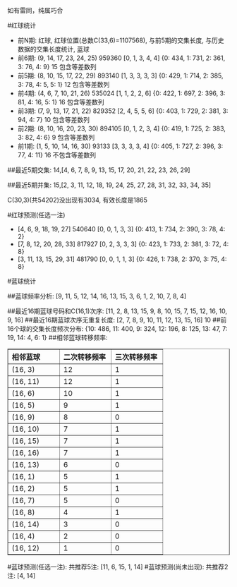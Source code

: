 <!-- 
.. title: 双色球2014025期(2014-03-09)数据分析报告
.. slug: slott-2014025-2014-03-09-report
.. date: 2014-03-10 08:00:00 UTC+08:00
.. tags: Lottery
.. link: 
.. description: 
.. type: text
-->

如有雷同，纯属巧合

<!-- TEASER_END-->

#红球统计

- 前N期: 红球, 红球位置(总数C(33,6)=1107568), 与前5期的交集长度, 与历史数据的交集长度统计, 蓝球
- 前6期: (9, 14, 17, 23, 24, 25) 959360 [0, 1, 3, 4, 4] {0: 434, 1: 731, 2: 361, 3: 76, 4: 9} 15 包含等差数列
- 前5期: (8, 10, 15, 17, 22, 29) 893140 [1, 3, 3, 3, 3] {0: 429, 1: 714, 2: 385, 3: 78, 4: 5, 5: 1} 12 包含等差数列
- 前4期: (4, 6, 7, 10, 21, 26) 535024 [1, 1, 2, 2, 6] {0: 422, 1: 697, 2: 396, 3: 81, 4: 16, 5: 1} 16 包含等差数列
- 前3期: (7, 9, 13, 17, 21, 22) 829352 [2, 4, 5, 5, 6] {0: 403, 1: 729, 2: 381, 3: 94, 4: 7} 10 包含等差数列
- 前2期: (8, 10, 16, 20, 23, 30) 894105 [0, 1, 2, 3, 4] {0: 419, 1: 725, 2: 383, 3: 82, 4: 6} 9 包含等差数列
- 前1期: (1, 5, 10, 14, 16, 30) 93133 [3, 3, 3, 3, 4] {0: 405, 1: 727, 2: 396, 3: 77, 4: 11} 16 不包含等差数列

##最近5期交集:
14,[4, 6, 7, 8, 9, 13, 15, 17, 20, 21, 22, 23, 26, 29]

##最近5期并集:
15,[2, 3, 11, 12, 18, 19, 24, 25, 27, 28, 31, 32, 33, 34, 35]

C(30,3)(共54202)没出现有3034, 
有效长度是1865

#红球预测(任选一注)

- [4, 6, 9, 18, 19, 27] 540640 [0, 0, 1, 3, 3] {0: 413, 1: 734, 2: 390, 3: 78, 4: 2}
- [7, 8, 12, 20, 28, 33] 817927 [0, 2, 3, 3, 3] {0: 423, 1: 733, 2: 381, 3: 72, 4: 8}
- [3, 11, 13, 15, 29, 31] 481790 [0, 0, 1, 1, 3] {0: 426, 1: 738, 2: 370, 3: 75, 4: 8}

#蓝球统计

##蓝球频率分析:
[9, 11, 5, 12, 14, 16, 13, 15, 3, 6, 1, 2, 10, 7, 8, 4]

##最近16期蓝球号码和C(16,1)次序:
[11, 2, 8, 13, 15, 9, 8, 10, 15, 7, 15, 12, 16, 10, 9, 16]
##最近16期蓝球次序无重复长度:
[2, 7, 8, 9, 10, 11, 12, 13, 15, 16] 10
##前16个球的交集长度频次分布:
{10: 486, 11: 400, 9: 324, 12: 196, 8: 125, 13: 47, 7: 19, 14: 4, 6: 1}
##相邻蓝球转移频率:
<table border="1" class="table table-striped dataframe">
  <thead>
    <tr style="text-align: left;">
      <th style="min-width: 100px;">相邻蓝球</th>
      <th style="min-width: 100px;">二次转移频率</th>
      <th style="min-width: 100px;">三次转移频率</th>
    </tr>
  </thead>
  <tbody>
    <tr>
      <td>  (16, 3)</td>
      <td> 12</td>
      <td> 1</td>
    </tr>
    <tr>
      <td> (16, 11)</td>
      <td> 12</td>
      <td> 1</td>
    </tr>
    <tr>
      <td>  (16, 6)</td>
      <td> 10</td>
      <td> 1</td>
    </tr>
    <tr>
      <td>  (16, 5)</td>
      <td>  9</td>
      <td> 1</td>
    </tr>
    <tr>
      <td>  (16, 9)</td>
      <td>  8</td>
      <td> 0</td>
    </tr>
    <tr>
      <td> (16, 10)</td>
      <td>  7</td>
      <td> 1</td>
    </tr>
    <tr>
      <td> (16, 15)</td>
      <td>  7</td>
      <td> 1</td>
    </tr>
    <tr>
      <td> (16, 16)</td>
      <td>  7</td>
      <td> 1</td>
    </tr>
    <tr>
      <td> (16, 13)</td>
      <td>  6</td>
      <td> 0</td>
    </tr>
    <tr>
      <td>  (16, 1)</td>
      <td>  5</td>
      <td> 1</td>
    </tr>
    <tr>
      <td>  (16, 2)</td>
      <td>  5</td>
      <td> 1</td>
    </tr>
    <tr>
      <td>  (16, 7)</td>
      <td>  5</td>
      <td> 0</td>
    </tr>
    <tr>
      <td>  (16, 8)</td>
      <td>  4</td>
      <td> 1</td>
    </tr>
    <tr>
      <td> (16, 14)</td>
      <td>  3</td>
      <td> 0</td>
    </tr>
    <tr>
      <td>  (16, 4)</td>
      <td>  2</td>
      <td> 0</td>
    </tr>
    <tr>
      <td> (16, 12)</td>
      <td>  1</td>
      <td> 0</td>
    </tr>
  </tbody>
</table>
#蓝球预测(任选一注):
共推荐5注: [11, 6, 15, 1, 14]
#蓝球预测(尚未出现):
共推荐2注: [4, 14]

